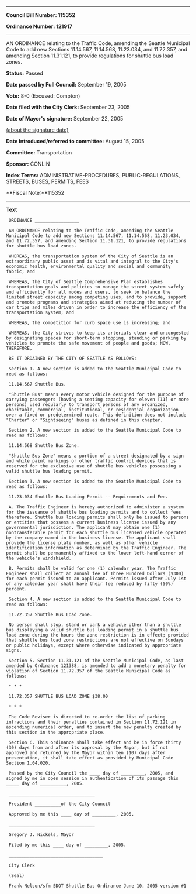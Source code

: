 

********

**Council Bill Number: 115352**
   
**Ordinance Number: 121917**
********

 AN ORDINANCE relating to the Traffic Code, amending the Seattle Municipal Code to add new Sections 11.14.567, 11.14.568, 11.23.034, and 11.72.357, and amending Section 11.31.121, to provide regulations for shuttle bus load zones.

**Status:** Passed
   
**Date passed by Full Council:** September 19, 2005
   
**Vote:** 8-0 (Excused: Compton)
   
**Date filed with the City Clerk:** September 23, 2005
   
**Date of Mayor's signature:** September 22, 2005
   
[(about the signature date)](/~public/approvaldate.htm)
   
   
   
**Date introduced/referred to committee:** August 15, 2005
   
**Committee:** Transportation
   
**Sponsor:** CONLIN
   
   
**Index Terms:** ADMINISTRATIVE-PROCEDURES, PUBLIC-REGULATIONS, STREETS, BUSES, PERMITS, FEES

**Fiscal Note:**115352

********

**Text**
   
```
 ORDINANCE _________________

 AN ORDINANCE relating to the Traffic Code, amending the Seattle Municipal Code to add new Sections 11.14.567, 11.14.568, 11.23.034, and 11.72.357, and amending Section 11.31.121, to provide regulations for shuttle bus load zones.

 WHEREAS, the transportation system of the City of Seattle is an extraordinary public asset and is vital and integral to the City's economic health, environmental quality and social and community fabric; and

 WHEREAS, the City of Seattle Comprehensive Plan establishes transportation goals and policies to manage the street system safely and efficiently for all modes and users, to seek to balance the limited street capacity among competing uses, and to provide, support and promote programs and strategies aimed at reducing the number of car trips and miles driven in order to increase the efficiency of the transportation system; and

 WHEREAS, the competition for curb space use is increasing; and

 WHEREAS, the City strives to keep its arterials clear and uncongested by designating spaces for short-term stopping, standing or parking by vehicles to promote the safe movement of people and goods; NOW, THEREFORE,

 BE IT ORDAINED BY THE CITY OF SEATTLE AS FOLLOWS:

 Section 1. A new section is added to the Seattle Municipal Code to read as follows:

 11.14.567 Shuttle Bus.

 "Shuttle Bus" means every motor vehicle designed for the purpose of carrying passengers (having a seating capacity for eleven [11] or more persons) used regularly to transport persons of any organized, charitable, commercial, institutional, or residential organization over a fixed or predetermined route. This definition does not include "Charter" or "Sightseeing" buses as defined in this chapter.

 Section 2. A new section is added to the Seattle Municipal Code to read as follows:

 11.14.568 Shuttle Bus Zone.

 "Shuttle Bus Zone" means a portion of a street designated by a sign and white paint markings or other traffic control devices that is reserved for the exclusive use of shuttle bus vehicles possessing a valid shuttle bus loading permit.

 Section 3. A new section is added to the Seattle Municipal Code to read as follows:

 11.23.034 Shuttle Bus Loading Permit -- Requirements and Fee.

 A. The Traffic Engineer is hereby authorized to administer a system for the issuance of shuttle bus loading permits and to collect fees therefore. Shuttle bus loading permits shall only be issued to persons or entities that possess a current business license issued by any governmental jurisdiction. The applicant may obtain one (1) nontransferable permit for each shuttle bus licensed vehicle operated by the company named in the business license. The applicant shall provide the license plate number, as well as other vehicle identification information as determined by the Traffic Engineer. The permit shall be permanently affixed to the lower left-hand corner of the vehicle's windshield.

 B. Permits shall be valid for one (1) calendar year. The Traffic Engineer shall collect an annual fee of Three Hundred Dollars ($300) for each permit issued to an applicant. Permits issued after July 1st of any calendar year shall have their fee reduced by fifty (50%) percent.

 Section 4. A new section is added to the Seattle Municipal Code to read as follows:

 11.72.357 Shuttle Bus Load Zone.

 No person shall stop, stand or park a vehicle other than a shuttle bus displaying a valid shuttle bus loading permit in a shuttle bus load zone during the hours the zone restriction is in effect; provided that shuttle bus load zone restrictions are not effective on Sundays or public holidays, except where otherwise indicated by appropriate signs.

 Section 5. Section 11.31.121 of the Seattle Municipal Code, as last amended by Ordinance 121388, is amended to add a monetary penalty for violation of Section 11.72.357 of the Seattle Municipal Code as follows:

 * * *

 11.72.357 SHUTTLE BUS LOAD ZONE $38.00

 * * *

 The Code Reviser is directed to re-order the list of parking infractions and their penalties contained in Section 11.72.121 in ascending numerical order, and to insert the new penalty created by this section in the appropriate place.

 Section 6. This ordinance shall take effect and be in force thirty (30) days from and after its approval by the Mayor, but if not approved and returned by the Mayor within ten (10) days after presentation, it shall take effect as provided by Municipal Code Section 1.04.020.

 Passed by the City Council the ____ day of _________, 2005, and signed by me in open session in authentication of its passage this _____ day of __________, 2005.

 _________________________________

 President __________of the City Council

 Approved by me this ____ day of _________, 2005.

 _________________________________

 Gregory J. Nickels, Mayor

 Filed by me this ____ day of _________, 2005.

 ____________________________________

 City Clerk

 (Seal)

 Frank Nelson/sfm SDOT Shuttle Bus Ordinance June 10, 2005 version #1

```
